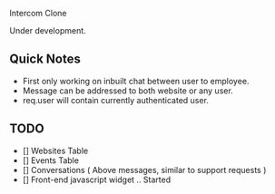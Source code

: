 Intercom Clone

Under development.

## Quick Notes
 
 - First only working on inbuilt chat between user to employee.
 - Message can be addressed to both website or any user.
 - req.user will contain currently authenticated user.


## TODO
	
 - [] Websites Table
 - [] Events Table
 - [] Conversations ( Above messages, similar to support requests )
 - [] Front-end javascript widget .. Started